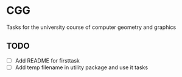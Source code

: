# CGG
Tasks for the university course of computer geometry and graphics

## TODO
- [ ] Add README for firsttask
- [ ] Add temp filename in utility package and use it tasks